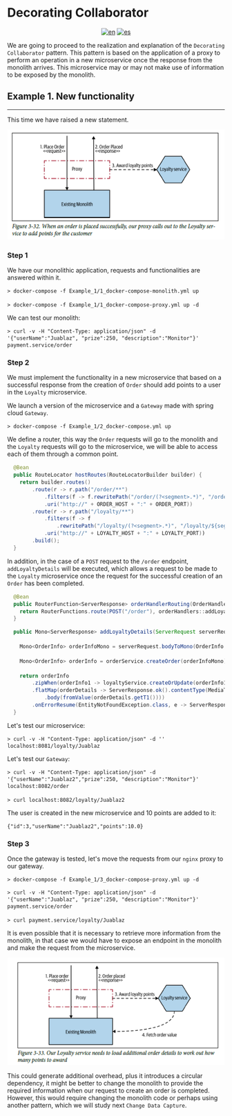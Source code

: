 # **Decorating Collaborator**
<div align="center">

[![en](https://img.shields.io/badge/lang-en-red.svg)](https://github.com/MasterCloudApps-Projects/Monolith-to-Microservices-Examples/tree/master/Decorating_Collaborator/README.md)
[![es](https://img.shields.io/badge/lang-es-yellow.svg)](https://github.com/MasterCloudApps-Projects/Monolith-to-Microservices-Examples/tree/master/Decorating_Collaborator/README.es.md)
</div>

We are going to proceed to the realization and explanation of the `Decorating Collaborator` pattern. This pattern is based on the application of a proxy to perform an operation in a new microservice once the response from the monolith arrives. This microservice may or may not make use of information to be exposed by the monolith.

## **Example 1. New functionality**
____

This time we have raised a new statement.
<div align="center">

![alt text](3.32_decorating_collaborator.png)
</div>

### **Step 1**

We have our monolithic application, requests and functionalities are answered within it.

```
> docker-compose -f Example_1/1_docker-compose-monolith.yml up

> docker-compose -f Example_1/1_docker-compose-proxy.yml up -d
```

We can test our monolith:
```
> curl -v -H "Content-Type: application/json" -d '{"userName":"Juablaz", "prize":250, "description":"Monitor"}' payment.service/order
```

### **Step 2**
We must implement the functionality in a new microservice that based on a successful response from the creation of `Order` should add points to a user in the `Loyalty` microservice.

We launch a version of the microservice and a `Gateway` made with spring cloud `Gateway`.

```
> docker-compose -f Example_1/2_docker-compose.yml up 
```

We define a router, this way the `Order` requests will go to the monolith and the `Loyalty` requests will go to the microservice, we will be able to access each of them through a common point.

```java
  @Bean
  public RouteLocator hostRoutes(RouteLocatorBuilder builder) {
    return builder.routes()
        .route(r -> r.path("/order/**")
            .filters(f -> f.rewritePath("/order/(?<segment>.*)", "/order/${segment}"))
            .uri("http://" + ORDER_HOST + ":" + ORDER_PORT))
        .route(r -> r.path("/loyalty/**")
            .filters(f -> f
                .rewritePath("/loyalty/(?<segment>.*)", "/loyalty/${segment}")))
            .uri("http://" + LOYALTY_HOST + ":" + LOYALTY_PORT))
        .build();
  }
```

In addition, in the case of a `POST` request to the `/order` endpoint, `addLoyaltyDetails` will be executed, which allows a request to be made to the `Loyalty` microservice once the request for the successful creation of an `Order` has been completed.

```java
  @Bean
  public RouterFunction<ServerResponse> orderHandlerRouting(OrderHandlers orderHandlers) {
    return RouterFunctions.route(POST("/order"), orderHandlers::addLoyaltyDetails);
  }
```

```java
  public Mono<ServerResponse> addLoyaltyDetails(ServerRequest serverRequest) {

    Mono<OrderInfo> orderInfoMono = serverRequest.bodyToMono(OrderInfo.class);

    Mono<OrderInfo> orderInfo = orderService.createOrder(orderInfoMono);

    return orderInfo
        .zipWhen(orderInfo1 -> loyaltyService.createOrUpdate(orderInfo1.getUserName())))
        .flatMap(orderDetails -> ServerResponse.ok().contentType(MediaType.APPLICATION_JSON)
            .body(fromValue(orderDetails.getT1())))
        .onErrorResume(EntityNotFoundException.class, e -> ServerResponse.notFound().build()));
  }
```

Let's test our microservice:

```
> curl -v -H "Content-Type: application/json" -d '' localhost:8081/loyalty/Juablaz
```

Let's test our `Gateway`:

```
> curl -v -H "Content-Type: application/json" -d '{"userName":"Juablaz2","prize":250, "description":"Monitor"}' localhost:8082/order

> curl localhost:8082/loyalty/Juablaz2
```

The user is created in the new microservice and 10 points are added to it:
```
{"id":3,"userName":"Juablaz2","points":10.0}
```

### **Step 3**
Once the gateway is tested, let's move the requests from our `nginx` proxy to our gateway.

```
> docker-compose -f Example_1/3_docker-compose-proxy.yml up -d
```

```
> curl -v -H "Content-Type: application/json" -d '{"userName":"Juablaz", "prize":250, "description":"Monitor"}' payment.service/order

> curl payment.service/loyalty/Juablaz
```

It is even possible that it is necessary to retrieve more information from the monolith, in that case we would have to expose an endpoint in the monolith and make the 
request from the microservice.

<div align="center">

![alt text](3.33_decorating_collaborator.png)
</div>

This could generate additional overhead, plus it introduces a circular dependency, it might be better to change the monolith to provide the required information when our request to create an order is completed. However, this would require changing the monolith code or perhaps using another pattern, which we will study next `Change Data Capture`.
